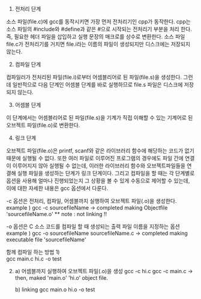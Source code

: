 1) 전처리 단계

소스 파일(file.c)에 gcc를 동작시키면 가장 먼저 전처리기인 cpp가 동작한다. cpp는 소스 파일의 #include와 #define과 같은 #으로 시작되는 전처리기 부분을 처리 한다. 즉, 필요한 헤더 파일을 삽입하고 실행 문장의 매크로를 상수로 변환한다. 소스 파일 file.c가 전처리기를 거치면 file.i라는 이름의 파일이 생성되지만 디스크에는 저장되지 않는다.

2) 컴파일 단계

컴파일러가 전처리된 파일(file.i)로부터 어셈블리어로 된 파일(file.s)을 생성한다. 그런데 일반적으로 다음 단계인 어셈블 단계를 바로 실행하므로 file.s 파일은 디스크에 저장되지 않는다.

3) 어셈블 단계

이 단계에서는 어셈블리어로 된 파일(file.s)을 기계가 직접 이해할 수 있는 기계어로 된 오브젝트 파일(file.o)로 변환한다.

4) 링크 단계

오브젝트 파일(file.o)은 printf, scanf와 같은 라이브러리 함수에 해당하는 코드가 없기 때문에 실행될 수 없다. 또한 여러 파일로 이루어진 프로그램의 경우에도 파일 간에 연결이 이루어지지 않아 실행될 수 없는데, 이러한 라이브러리 함수와 오브젝트파일들을 연결해 실행 파일을 생성하는 단계가 링크 단계이다.
그리고 컴파일을 할 때는 각 단계별로 옵션을 사용해 얼마나 진행되었는지 그 상황을 볼 수 있게 수동으로 제어할 수 있는데, 이에 대한 자세한 내용은 gcc 옵션에서 다룬다.


-c 옵션은 전처리, 컴파일, 어셈블까지 실행하여 오브젝트 파일(.o)을 생성한다.
example ) gcc -c sourcefileName 
 -> completed making Objectfile 'sourcefileName.o'
 ** note : not linking !!

 -o 옵션은 C 소스 코드를 컴파일 할 때 생성되는 출력 파일 이름을 지정하는 옵션
 example ) gcc -o sourcefileName sourcefileName.c
  -> completed making executable file 'sourcefileName'

함께 컴파일 하는 방법
1)  
gcc main.c hi.c -o test

2)  
	a) 어셈블까지 실행하여 오브젝트 파일(.o)을 생성
	   gcc -c hi.c 
	   gcc -c main.c
	   -> then, maked 'main.o' 'hi.o' object file.

	b) linking
		gcc main.o hi.o -o test